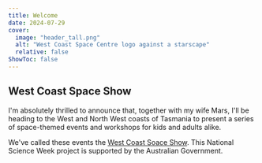 ```yaml
---
title: Welcome
date: 2024-07-29
cover:
  image: "header_tall.png"
  alt: "West Coast Space Centre logo against a starscape"
  relative: false
ShowToc: false
---
```


## West Coast Space Show

I'm absolutely thrilled to announce that, together with my wife Mars, I'll be heading to the West and North West coasts of Tasmania to present a series of space-themed events and workshops for kids and adults alike.

We've called these events the [West Coast Soace Show](http://westcoastspacecentre.com/scienceweek2024). This National Science Week project is supported by the Australian Government.